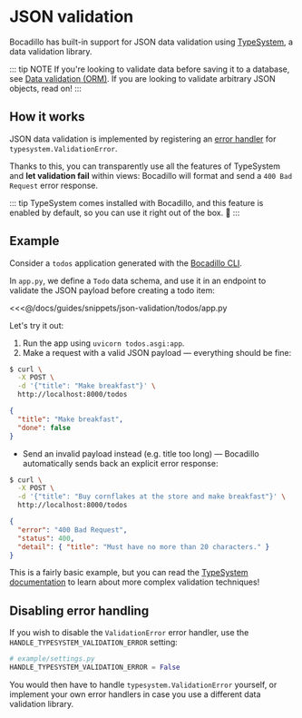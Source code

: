 # JSON validation

Bocadillo has built-in support for JSON data validation using [TypeSystem], a data validation library.

::: tip NOTE
If you're looking to validate data before saving it to a database, see [Data validation (ORM)](/how-to/orm.md#data-validation). If you are looking to validate arbitrary JSON objects, read on!
:::

[typesystem]: https://www.encode.io/typesystem/
[orm]: https://github.com/encode/orm

## How it works

JSON data validation is implemented by registering an [error handler](./error-handling.md) for `typesystem.ValidationError`.

Thanks to this, you can transparently use all the features of TypeSystem and **let validation fail** within views: Bocadillo will format and send a `400 Bad Request` error response.

::: tip
TypeSystem comes installed with Bocadillo, and this feature is enabled by default, so you can use it right out of the box. 🎉
:::

## Example

Consider a `todos` application generated with the [Bocadillo CLI](https://github.com/bocadilloproject/bocadillo-cli).

In `app.py`, we define a `Todo` data schema, and use it in an endpoint to validate the JSON payload before creating a todo item:

<<<@/docs/guides/snippets/json-validation/todos/app.py

Let's try it out:

1. Run the app using `uvicorn todos.asgi:app`.
2. Make a request with a valid JSON payload — everything should be fine:

```bash
$ curl \
  -X POST \
  -d '{"title": "Make breakfast"}' \
  http://localhost:8000/todos
```

```json
{
  "title": "Make breakfast",
  "done": false
}
```

- Send an invalid payload instead (e.g. title too long) — Bocadillo automatically sends back an explicit error response:

```bash
$ curl \
  -X POST \
  -d '{"title": "Buy cornflakes at the store and make breakfast"}' \
  http://localhost:8000/todos
```

```json
{
  "error": "400 Bad Request",
  "status": 400,
  "detail": { "title": "Must have no more than 20 characters." }
}
```

This is a fairly basic example, but you can read the [TypeSystem documentation][typesystem] to learn about more complex validation techniques!

## Disabling error handling

If you wish to disable the `ValidationError` error handler, use the `HANDLE_TYPESYSTEM_VALIDATION_ERROR` setting:

```python
# example/settings.py
HANDLE_TYPESYSTEM_VALIDATION_ERROR = False
```

You would then have to handle `typesystem.ValidationError` yourself, or implement your own error handlers in case you use a different data validation library.
